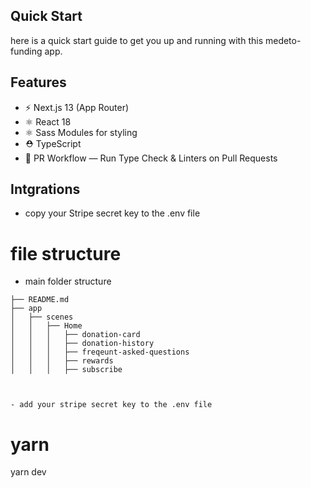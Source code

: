 ## Quick Start

here is a quick start guide to get you up and running with this medeto-funding app.

## Features

- ⚡️ Next.js 13 (App Router)
- ⚛️ React 18
- ⚛️ Sass Modules for styling
- ⛑ TypeScript
- 👷 PR Workflow — Run Type Check & Linters on Pull Requests

## Intgrations

- copy your Stripe secret key to the .env file

# file structure

- main folder structure

```
├── README.md
├── app
│   ├── scenes
│   │   ├── Home
│   │   │   ├── donation-card
│   │   │   ├── donation-history
│   │   │   ├── freqeunt-asked-questions
│   │   │   ├── rewards
│   │   │   ├── subscribe



- add your stripe secret key to the .env file

```

# yarn

yarn dev

```
